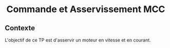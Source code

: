 # <div align="center">Commande et Asservissement MCC </div>

## Contexte

L'objectif de ce TP est d'asservir un moteur en vitesse et en courant.
